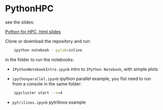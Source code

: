 PythonHPC
=========

see the slides:

[Python for HPC, html slides](http://htmlpreview.github.io/?https://github.com/zonca/PythonHPC/blob/master/PythonHPC.html)

Clone or download the repository and run:

```bash
    ipython notebook --pylab=inline
```

in the folder to run the notebooks:

* `IPythonNotebookIntro.ipynb` intro to `IPython Notebook`, with simple plots

* `ipythonparallel.ipynb` ipython parallel example, you fist need to run from a console in the same folder:

```bash
    ipycluster start --n=4
```

* `pytrilinos.ipynb` pytrilinos example
